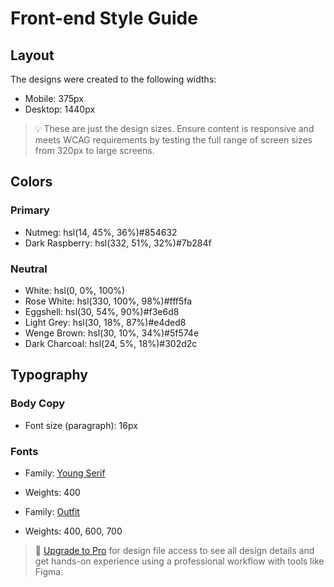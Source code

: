 # Front-end Style Guide

## Layout

The designs were created to the following widths:

- Mobile: 375px
- Desktop: 1440px

> 💡 These are just the design sizes. Ensure content is responsive and meets WCAG requirements by testing the full range of screen sizes from 320px to large screens.

## Colors

### Primary

- Nutmeg: hsl(14, 45%, 36%)#854632
- Dark Raspberry: hsl(332, 51%, 32%)#7b284f

### Neutral

- White: hsl(0, 0%, 100%)
- Rose White: hsl(330, 100%, 98%)#fff5fa
- Eggshell: hsl(30, 54%, 90%)#f3e6d8
- Light Grey: hsl(30, 18%, 87%)#e4ded8
- Wenge Brown: hsl(30, 10%, 34%)#5f574e
- Dark Charcoal: hsl(24, 5%, 18%)#302d2c

## Typography

### Body Copy

- Font size (paragraph): 16px

### Fonts

- Family: [Young Serif](https://fonts.google.com/specimen/Young+Serif)
- Weights: 400

- Family: [Outfit](https://fonts.google.com/specimen/Outfit)
- Weights: 400, 600, 700

> 💎 [Upgrade to Pro](https://www.frontendmentor.io/pro?ref=style-guide) for design file access to see all design details and get hands-on experience using a professional workflow with tools like Figma.
